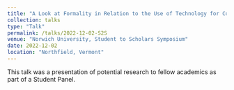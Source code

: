 ```yaml
---
title: "A Look at Formality in Relation to the Use of Technology for Communication"
collection: talks
type: "Talk"
permalink: /talks/2022-12-02-S2S
venue: "Norwich University, Student to Scholars Symposium"
date: 2022-12-02
location: "Northfield, Vermont"
---
```


This talk was a presentation of potential research to fellow academics as part of a Student Panel.
